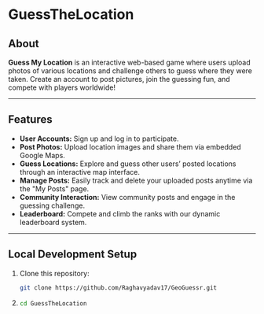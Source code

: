 # GuessTheLocation

## About

**Guess My Location** is an interactive web-based game where users upload photos of various locations and challenge others to guess where they were taken. Create an account to post pictures, join the guessing fun, and compete with players worldwide!

---

## Features

- **User Accounts:** Sign up and log in to participate.
- **Post Photos:** Upload location images and share them via embedded Google Maps.
- **Guess Locations:** Explore and guess other users’ posted locations through an interactive map interface.
- **Manage Posts:** Easily track and delete your uploaded posts anytime via the "My Posts" page.
- **Community Interaction:** View community posts and engage in the guessing challenge.
- **Leaderboard:** Compete and climb the ranks with our dynamic leaderboard system.

---

## Local Development Setup

1. Clone this repository:
   ```bash
   git clone https://github.com/Raghavyadav17/GeoGuessr.git
2. ```bash
   cd GuessTheLocation
